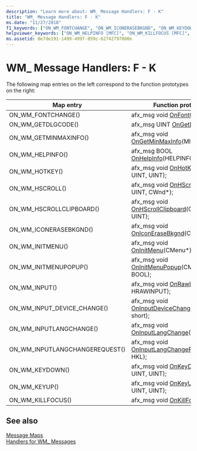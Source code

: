 ```yaml
---
description: "Learn more about: WM_ Message Handlers: F - K"
title: "WM_ Message Handlers: F - K"
ms.date: "11/27/2018"
f1_keywords: ["ON_WM_FONTCHANGE", "ON_WM_ICONERASEBKGND", "ON_WM_KEYDOWN", "ON_WM_GETMINMAXINFO", "ON_WM_KEYUP", "ON_WM_HSCROLL", "ON_WM_KILLFOCUS", "ON_WM_HSCROLLCLIPBOARD", "ON_WM_GETDLGCODE", "ON_WM_HELPINFO", "ON_WM_INITMENUPOPUP", "ON_WM_INITMENU"]
helpviewer_keywords: ["ON_WM_HELPINFO [MFC]", "ON_WM_KILLFOCUS [MFC]", "ON_WM_GETMINMAXINFO [MFC]", "ON_WM_KEYUP [MFC]", "ON_WM_HSCROLL [MFC]", "ON_WM_INITMENUPOPUP [MFC]", "ON_WM_FONTCHANGE [MFC]", "ON_WM_ICONERASEBKGND [MFC]", "ON_WM_GETDLGCODE [MFC]", "ON_WM_HSCROLLCLIPBOARD [MFC]", "ON_WM_INITMENU [MFC]", "WM_ messages [MFC]", "ON_WM_KEYDOWN [MFC]"]
ms.assetid: 0e7de191-1499-499f-859c-62742797808e
---
```

# WM_ Message Handlers: F - K

The following map entries on the left correspond to the function prototypes on the right:

|Map entry|Function prototype|
|---------------|------------------------|
|ON_WM_FONTCHANGE()|afx_msg void [OnFontChange](../../mfc/reference/cwnd-class.md#onfontchange)();|
|ON_WM_GETDLGCODE()|afx_msg UINT [OnGetDlgCode](../../mfc/reference/cwnd-class.md#ongetdlgcode)();|
|ON_WM_GETMINMAXINFO()|afx_msg void [OnGetMinMaxInfo](../../mfc/reference/cwnd-class.md#ongetminmaxinfo)(MINMAXINFO*);|
|ON_WM_HELPINFO()|afx_msg BOOL [OnHelpInfo](../../mfc/reference/cwnd-class.md#onhelpinfo)(HELPINFO*);|
|ON_WM_HOTKEY()|afx_msg void [OnHotKey](../../mfc/reference/cwnd-class.md#onhotkey)(UINT, UINT, UINT);|
|ON_WM_HSCROLL()|afx_msg void [OnHScroll](../../mfc/reference/cwnd-class.md#onhscroll)(UINT, UINT, CWnd*);|
|ON_WM_HSCROLLCLIPBOARD()|afx_msg void [OnHScrollClipboard](../../mfc/reference/cwnd-class.md#onhscrollclipboard)(CWnd*, UINT, UINT);|
|ON_WM_ICONERASEBKGND()|afx_msg void [OnIconEraseBkgnd](../../mfc/reference/cwnd-class.md#oniconerasebkgnd)(CDC*);|
|ON_WM_INITMENU()|afx_msg void [OnInitMenu](../../mfc/reference/cwnd-class.md#oninitmenu)(CMenu*);|
|ON_WM_INITMENUPOPUP()|afx_msg void [OnInitMenuPopup](../../mfc/reference/cwnd-class.md#oninitmenupopup)(CMenu*, UINT, BOOL);|
|ON_WM_INPUT()|afx_msg void [OnRawInput](../../mfc/reference/cwnd-class.md#onrawinput)(UINT, HRAWINPUT);|
|ON_WM_INPUT_DEVICE_CHANGE()|afx_msg void [OnInputDeviceChange](../../mfc/reference/cwnd-class.md#oninputdevicechange)(unsigned short);|
|ON_WM_INPUTLANGCHANGE()|afx_msg void [OnInputLangChange](../../mfc/reference/cwnd-class.md#oninputlangchange)(BYTE, UINT);|
|ON_WM_INPUTLANGCHANGEREQUEST()|afx_msg void [OnInputLangChangeRequest](../../mfc/reference/cwnd-class.md#oninputlangchangerequest)(UINT, HKL);|
|ON_WM_KEYDOWN()|afx_msg void [OnKeyDown](../../mfc/reference/cwnd-class.md#onkeydown)(UINT, UINT, UINT);|
|ON_WM_KEYUP()|afx_msg void [OnKeyUp](../../mfc/reference/cwnd-class.md#onkeyup)(UINT, UINT, UINT);|
|ON_WM_KILLFOCUS()|afx_msg void [OnKillFocus](../../mfc/reference/cwnd-class.md#onkillfocus)(CWnd*);|

## See also

[Message Maps](../../mfc/reference/message-maps-mfc.md)<br/>
[Handlers for WM_ Messages](../../mfc/reference/handlers-for-wm-messages.md)
